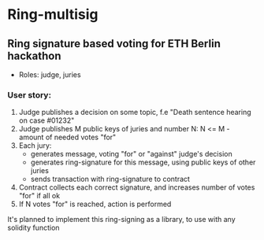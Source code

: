 # Ring-multisig

## Ring signature based voting for ETH Berlin hackathon
- Roles: judge, juries
### User story:

1. Judge publishes a decision on some topic, f.e "Death sentence hearing on case #01232"
2. Judge publishes M public keys of juries and number N: N <= M - amount of needed votes "for"
3. Each jury:
    - generates message, voting "for" or "against" judge's decision
    - generates ring-signature for this message, using public keys of other juries
    - sends transaction with ring-signature to contract
4. Contract collects each correct signature, and increases number of votes "for" if all ok
5. If N votes "for" is reached, action is performed

It's planned to implement this ring-signing as a library, to use with any solidity function
